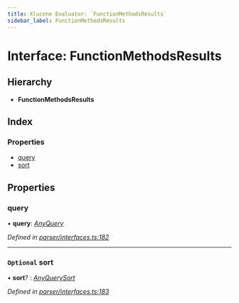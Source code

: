 ```yaml
---
title: Xlucene Evaluator: `FunctionMethodsResults`
sidebar_label: FunctionMethodsResults
---
```


# Interface: FunctionMethodsResults

## Hierarchy

* **FunctionMethodsResults**

## Index

### Properties

* [query](functionmethodsresults.md#query)
* [sort](functionmethodsresults.md#optional-sort)

## Properties

###  query

• **query**: *[AnyQuery](../overview.md#anyquery)*

*Defined in [parser/interfaces.ts:182](https://github.com/terascope/teraslice/blob/ddd3f0a43/packages/xlucene-evaluator/src/parser/interfaces.ts#L182)*

___

### `Optional` sort

• **sort**? : *[AnyQuerySort](../overview.md#anyquerysort)*

*Defined in [parser/interfaces.ts:183](https://github.com/terascope/teraslice/blob/ddd3f0a43/packages/xlucene-evaluator/src/parser/interfaces.ts#L183)*
